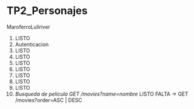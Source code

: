 # TP2_Personajes
MaroferroLuliriver
1. LISTO
2. Autenticacion
3. LISTO
4. LISTO
5. LISTO
6. LISTO
7. LISTO 
8. LISTO
9. LISTO
10. *Busqueda de pelicula GET /movies?name=nombre* LISTO FALTA ->  GET /movies?order=ASC | DESC